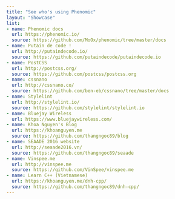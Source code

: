 ```yaml
---
title: "See who's using Phenomic"
layout: "Showcase"
list:
- name: Phenomic docs
  url: https://phenomic.io/
  source: https://github.com/MoOx/phenomic/tree/master/docs
- name: Putain de code !
  url: http://putaindecode.io/
  source: https://github.com/putaindecode/putaindecode.io
- name: PostCSS
  url: http://postcss.org/
  source: https://github.com/postcss/postcss.org
- name: cssnano
  url: http://cssnano.co/
  source: https://github.com/ben-eb/cssnano/tree/master/docs
- name: Stylelint
  url: http://stylelint.io/
  source: https://github.com/stylelint/stylelint.io
- name: Bluejay Wireless
  url: https://www.bluejaywireless.com/
- name: Khoa Nguyen's Blog
  url: https://khoanguyen.me
  source: https://github.com/thangngoc89/blog
- name: SEAADE 2016 website
  url: http://seaade2016.vn/
  source: https://github.com/thangngoc89/seaade
- name: Vinspee.me
  url: http://vinspee.me
  source: https://github.com/VinSpee/vinspee.me
- name: Learn C++ (Vietnamese)
  url: https://khoanguyen.me/dnh-cpp/
  source: https://github.com/thangngoc89/dnh-cpp/
---
```

